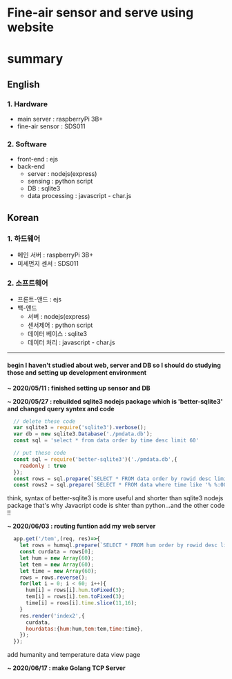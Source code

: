 Fine-air sensor and serve using website
=============
# summary
## English
### 1. Hardware
 * main server : raspberryPi 3B+
 * fine-air sensor : SDS011 
### 2. Software
  * front-end : ejs
  * back-end 
    - server : nodejs(express)
    - sensing : python script
    - DB : sqlite3
    - data processing : javascript - char.js
## Korean
### 1. 하드웨어
 * 메인 서버 : raspberryPi 3B+
 * 미세먼지 센서 : SDS011 
### 2. 소프트웨어
  * 프론트-앤드 : ejs
  * 백-앤드
    - 서버 : nodejs(express)
    - 센서제어 : python script
    - 데이터 베이스 : sqlite3
    - 데이터 처리 : javascript - char.js
* * *
#### begin I haven't studied about web, server and DB so I should do studying those and setting up development environment
**~ 2020/05/11 : finished setting up sensor and DB**

**~ 2020/05/27 : rebuilded sqlite3 nodejs package which is 'better-sqlite3' and changed query syntex and code**
  ```js
    // delete these code
    var sqlite3 = require('sqlite3').verbose();
    var db = new sqlite3.Database('./pmdata.db');
    const sql = 'select * from data order by time desc limit 60'

    // put these code
    const sql = require('better-sqlite3')('./pmdata.db',{
      readonly : true
    });
    const rows = sql.prepare(`SELECT * FROM data order by rowid desc limit 60`).all();
    const rows2 = sql.prepare(`SELECT * FROM data where time like '% %:00' order by rowid desc limit 196`).all();
  ```
   think, syntax of better-sqlite3 is more useful and shorter than sqlite3 nodejs package that's why Javacript code is shter than python...and the other code !! 

**~ 2020/06/03 : routing funtion add my web server**

  ```js
    app.get('/tem',(req, res)=>{
      let rows = humsql.prepare(`SELECT * FROM hum order by rowid desc limit 60`).all();
      const curdata = rows[0];
      let hum = new Array(60);
      let tem = new Array(60);
      let time = new Array(60);
      rows = rows.reverse();
      for(let i = 0; i < 60; i++){
        hum[i] = rows[i].hum.toFixed(3);
        tem[i] = rows[i].tem.toFixed(3);
        time[i] = rows[i].time.slice(11,16);
      }
      res.render('index2',{
        curdata,
        hourdatas:{hum:hum,tem:tem,time:time},
      });
    });
  ```
  add humanity and temperature data view page

**~ 2020/06/17 : make Golang TCP Server**



